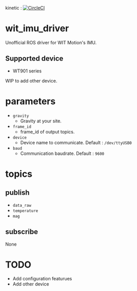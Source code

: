 kinetic : [![CircleCI](https://circleci.com/gh/strv/wit_imu_driver.svg?style=svg)](https://circleci.com/gh/strv/wit_imu_driver)

# wit_imu_driver

Unofficial ROS driver for WIT Motion's IMU.

## Supported device

- WT901 series

WIP to add other device.

# parameters

- ```gravity```
    - Gravity at your site.
- ```frame_id```
    - frame_id of output topics.
- ```device```
    - Device name to communicate. Default : ```/dev/ttyUSB0```
- ```baud```
    - Communication baudrate. Default : ```9600```

# topics

## publish

- ```data_raw```
- ```temperature```
- ```mag```

## subscribe

None

# TODO

- Add configuration featurues
- Add other device
